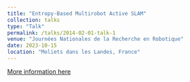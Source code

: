```yaml
---
title: "Entropy-Based Multirobot Active SLAM"
collection: talks
type: "Talk"
permalink: /talks/2014-02-01-talk-1
venue: "Journées Nationales de la Recherche en Robotique"
date: 2023-10-15
location: "Moliets dans les Landes, France"
---
```


[More information here](https://jnrr2023.cnrs.fr/)


